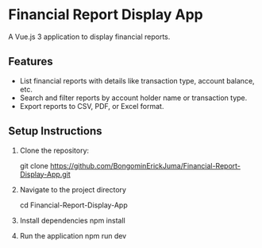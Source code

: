 # Financial Report Display App

A Vue.js 3 application to display financial reports.


## Features

- List financial reports with details like transaction type, account balance, etc.
- Search and filter reports by account holder name or transaction type.
- Export reports to CSV, PDF, or Excel format.

## Setup Instructions

1. Clone the repository:

   git clone https://github.com/BongominErickJuma/Financial-Report-Display-App.git

2. Navigate to the project directory

   cd Financial-Report-Display-App

3. Install dependencies
   npm install

4. Run the application
   npm run dev
